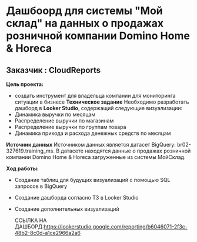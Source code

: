 # Дашбоорд для системы "Мой склад"  на данных о продажах розничной компании Domino Home & Horeca 

##  Заказчик : CloudReports

**Цель проекта:**
- создать инструмент для владельца компании для мониторинга ситуации в бизнесе
**Техническое задание**
Необходимо разработать дашборд в **Looker Studio**, содержащий следующие визуализации:
- Динамика выручки по месяцам
- Распределение выручки по магазинам
- Распределение выручки по группам товара
- Динамика прихода и расхода денежных средств по месяцам

**Источник данных**
Источником данных является датасет BigQuery: br02-327619.training_ms.
В датасете находятся данные о продажах розничной компании Domino Home & Horeca загруженные из системы МойСклад.

**Ход работы:**
- Создание таблиц для будущих визуализаций  с помощью SQL запросов в BigQuery
- Создание дашборда согласно ТЗ в Looker Studio
- Создание дополнительных визуализаций

  ССЫЛКА НА ДАШБОРД:<https://lookerstudio.google.com/reporting/b6046071-2f3c-48b2-8c0d-a1ce2966a2a6>
  
